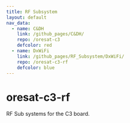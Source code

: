 ```yaml
---
title: RF Subsystem
layout: default
nav_data:
  - name: C&DH
    link: /github_pages/C&DH/
    repo: /oresat-c3
    defcolor: red
  - name: DxWiFi
    link: /github_pages/RF_Subsystem/DxWiFi/
    repo: /oresat-c3-rf
    defcolor: blue
---
```

# oresat-c3-rf
RF Sub systems for the C3 board.
